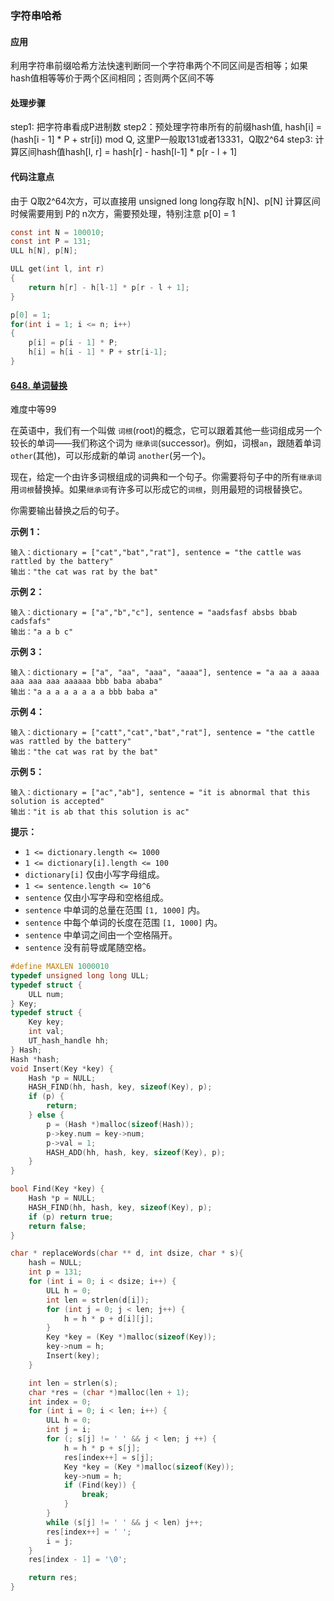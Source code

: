 ### 字符串哈希

#### 应用

利用字符串前缀哈希方法快速判断同一个字符串两个不同区间是否相等；如果hash值相等等价于两个区间相同；否则两个区间不等

#### 处理步骤

step1: 把字符串看成P进制数
step2：预处理字符串所有的前缀hash值, hash[i] = (hash[i - 1] * P + str[i]) mod Q, 这里P一般取131或者13331，Q取2^64
step3: 计算区间hash值hash[l, r] = hash[r] - hash[l-1] * p[r - l + 1]

#### 代码注意点

由于 Q取2^64次方，可以直接用 unsigned long long存取 h[N]、p[N]
计算区间时候需要用到 P的 n次方，需要预处理，特别注意 p[0] = 1

~~~c
const int N = 100010;
const int P = 131;
ULL h[N], p[N];

ULL get(int l, int r)
{
    return h[r] - h[l-1] * p[r - l + 1];
}

p[0] = 1;
for(int i = 1; i <= n; i++)
{
    p[i] = p[i - 1] * P;
    h[i] = h[i - 1] * P + str[i-1];
}
~~~



#### [648. 单词替换](https://leetcode-cn.com/problems/replace-words/)

难度中等99

在英语中，我们有一个叫做 `词根`(root)的概念，它可以跟着其他一些词组成另一个较长的单词——我们称这个词为 `继承词`(successor)。例如，词根`an`，跟随着单词 `other`(其他)，可以形成新的单词 `another`(另一个)。

现在，给定一个由许多词根组成的词典和一个句子。你需要将句子中的所有`继承词`用`词根`替换掉。如果`继承词`有许多可以形成它的`词根`，则用最短的词根替换它。

你需要输出替换之后的句子。

 

**示例 1：**

```
输入：dictionary = ["cat","bat","rat"], sentence = "the cattle was rattled by the battery"
输出："the cat was rat by the bat"
```

**示例 2：**

```
输入：dictionary = ["a","b","c"], sentence = "aadsfasf absbs bbab cadsfafs"
输出："a a b c"
```

**示例 3：**

```
输入：dictionary = ["a", "aa", "aaa", "aaaa"], sentence = "a aa a aaaa aaa aaa aaa aaaaaa bbb baba ababa"
输出："a a a a a a a a bbb baba a"
```

**示例 4：**

```
输入：dictionary = ["catt","cat","bat","rat"], sentence = "the cattle was rattled by the battery"
输出："the cat was rat by the bat"
```

**示例 5：**

```
输入：dictionary = ["ac","ab"], sentence = "it is abnormal that this solution is accepted"
输出："it is ab that this solution is ac"
```

 

**提示：**

- `1 <= dictionary.length <= 1000`
- `1 <= dictionary[i].length <= 100`
- `dictionary[i]` 仅由小写字母组成。
- `1 <= sentence.length <= 10^6`
- `sentence` 仅由小写字母和空格组成。
- `sentence` 中单词的总量在范围 `[1, 1000]` 内。
- `sentence` 中每个单词的长度在范围 `[1, 1000]` 内。
- `sentence` 中单词之间由一个空格隔开。
- `sentence` 没有前导或尾随空格。

~~~c
#define MAXLEN 1000010
typedef unsigned long long ULL;
typedef struct {
    ULL num;
} Key;
typedef struct {
    Key key;
    int val;
    UT_hash_handle hh;
} Hash;
Hash *hash;
void Insert(Key *key) {
    Hash *p = NULL;
    HASH_FIND(hh, hash, key, sizeof(Key), p);
    if (p) {
        return;
    } else {
        p = (Hash *)malloc(sizeof(Hash));
        p->key.num = key->num;
        p->val = 1;
        HASH_ADD(hh, hash, key, sizeof(Key), p);
    }
}

bool Find(Key *key) {
    Hash *p = NULL;
    HASH_FIND(hh, hash, key, sizeof(Key), p);
    if (p) return true;
    return false;
}

char * replaceWords(char ** d, int dsize, char * s){
    hash = NULL;
    int p = 131;
    for (int i = 0; i < dsize; i++) {
        ULL h = 0;
        int len = strlen(d[i]);
        for (int j = 0; j < len; j++) {
            h = h * p + d[i][j];
        }
        Key *key = (Key *)malloc(sizeof(Key));
        key->num = h;
        Insert(key);
    }

    int len = strlen(s);
    char *res = (char *)malloc(len + 1);
    int index = 0;
    for (int i = 0; i < len; i++) {
        ULL h = 0;
        int j = i;
        for (; s[j] != ' ' && j < len; j ++) {
            h = h * p + s[j];
            res[index++] = s[j];
            Key *key = (Key *)malloc(sizeof(Key));
            key->num = h;
            if (Find(key)) {
                break;
            }
        } 
        while (s[j] != ' ' && j < len) j++;
        res[index++] = ' ';
        i = j;
    }
    res[index - 1] = '\0';

    return res;
}
~~~

